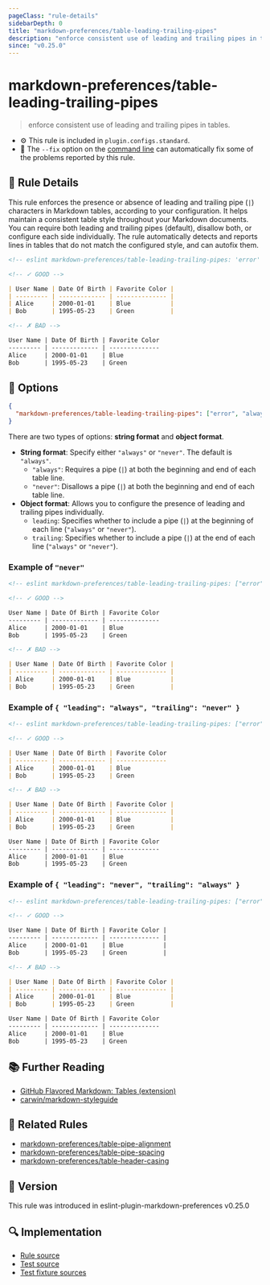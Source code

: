```yaml
---
pageClass: "rule-details"
sidebarDepth: 0
title: "markdown-preferences/table-leading-trailing-pipes"
description: "enforce consistent use of leading and trailing pipes in tables."
since: "v0.25.0"
---
```


# markdown-preferences/table-leading-trailing-pipes

> enforce consistent use of leading and trailing pipes in tables.

- ⚙️ This rule is included in `plugin.configs.standard`.
- 🔧 The `--fix` option on the [command line](https://eslint.org/docs/user-guide/command-line-interface#fixing-problems) can automatically fix some of the problems reported by this rule.

## 📖 Rule Details

This rule enforces the presence or absence of leading and trailing pipe (`|`) characters in Markdown tables, according to your configuration.
It helps maintain a consistent table style throughout your Markdown documents.
You can require both leading and trailing pipes (default), disallow both, or configure each side individually.
The rule automatically detects and reports lines in tables that do not match the configured style, and can autofix them.

<!-- prettier-ignore-start -->

<!-- eslint-skip -->

```md
<!-- eslint markdown-preferences/table-leading-trailing-pipes: 'error' -->

<!-- ✓ GOOD -->

| User Name | Date Of Birth | Favorite Color |
| --------- | ------------- | -------------- |
| Alice     | 2000-01-01    | Blue           |
| Bob       | 1995-05-23    | Green          |

<!-- ✗ BAD -->

User Name | Date Of Birth | Favorite Color
--------- | ------------- | --------------
Alice     | 2000-01-01    | Blue
Bob       | 1995-05-23    | Green
```

<!-- prettier-ignore-end -->

## 🔧 Options

```json
{
  "markdown-preferences/table-leading-trailing-pipes": ["error", "always"]
}
```

There are two types of options: **string format** and **object format**.

- **String format**: Specify either `"always"` or `"never"`. The default is `"always"`.
  - `"always"`: Requires a pipe (`|`) at both the beginning and end of each table line.
  - `"never"`: Disallows a pipe (`|`) at both the beginning and end of each table line.
- **Object format**: Allows you to configure the presence of leading and trailing pipes individually.
  - `leading`: Specifies whether to include a pipe (`|`) at the beginning of each line (`"always"` or `"never"`).
  - `trailing`: Specifies whether to include a pipe (`|`) at the end of each line (`"always"` or `"never"`).

### Example of `"never"`

<!-- prettier-ignore-start -->

<!-- eslint-skip -->

```md
<!-- eslint markdown-preferences/table-leading-trailing-pipes: ["error", "never"] -->

<!-- ✓ GOOD -->

User Name | Date Of Birth | Favorite Color
--------- | ------------- | --------------
Alice     | 2000-01-01    | Blue
Bob       | 1995-05-23    | Green

<!-- ✗ BAD -->

| User Name | Date Of Birth | Favorite Color |
| --------- | ------------- | -------------- |
| Alice     | 2000-01-01    | Blue           |
| Bob       | 1995-05-23    | Green          |
```

<!-- prettier-ignore-end -->

### Example of `{ "leading": "always", "trailing": "never" }`

<!-- prettier-ignore-start -->

<!-- eslint-skip -->

```md
<!-- eslint markdown-preferences/table-leading-trailing-pipes: ["error", { "leading": "always", "trailing": "never" }] -->

<!-- ✓ GOOD -->

| User Name | Date Of Birth | Favorite Color
| --------- | ------------- | --------------
| Alice     | 2000-01-01    | Blue
| Bob       | 1995-05-23    | Green

<!-- ✗ BAD -->

| User Name | Date Of Birth | Favorite Color |
| --------- | ------------- | -------------- |
| Alice     | 2000-01-01    | Blue           |
| Bob       | 1995-05-23    | Green          |

User Name | Date Of Birth | Favorite Color
--------- | ------------- | --------------
Alice     | 2000-01-01    | Blue
Bob       | 1995-05-23    | Green
```

<!-- prettier-ignore-end -->

### Example of `{ "leading": "never", "trailing": "always" }`

<!-- prettier-ignore-start -->

<!-- eslint-skip -->

```md
<!-- eslint markdown-preferences/table-leading-trailing-pipes: ["error", { "leading": "never", "trailing": "always" }] -->

<!-- ✓ GOOD -->

User Name | Date Of Birth | Favorite Color |
--------- | ------------- | -------------- |
Alice     | 2000-01-01    | Blue           |
Bob       | 1995-05-23    | Green          |

<!-- ✗ BAD -->

| User Name | Date Of Birth | Favorite Color |
| --------- | ------------- | -------------- |
| Alice     | 2000-01-01    | Blue           |
| Bob       | 1995-05-23    | Green          |

User Name | Date Of Birth | Favorite Color
--------- | ------------- | --------------
Alice     | 2000-01-01    | Blue
Bob       | 1995-05-23    | Green
```

<!-- prettier-ignore-end -->

## 📚 Further Reading

- [GitHub Flavored Markdown: Tables (extension)](https://github.github.com/gfm/#tables-extension-)
- [carwin/markdown-styleguide](https://github.com/carwin/markdown-styleguide/blob/master/README.md)

## 👫 Related Rules

- [markdown-preferences/table-pipe-alignment](./table-pipe-alignment.md)
- [markdown-preferences/table-pipe-spacing](./table-pipe-spacing.md)
- [markdown-preferences/table-header-casing](./table-header-casing.md)

## 🚀 Version

This rule was introduced in eslint-plugin-markdown-preferences v0.25.0

## 🔍 Implementation

- [Rule source](https://github.com/ota-meshi/eslint-plugin-markdown-preferences/blob/main/src/rules/table-leading-trailing-pipes.ts)
- [Test source](https://github.com/ota-meshi/eslint-plugin-markdown-preferences/blob/main/tests/src/rules/table-leading-trailing-pipes.ts)
- [Test fixture sources](https://github.com/ota-meshi/eslint-plugin-markdown-preferences/tree/main/tests/fixtures/rules/table-leading-trailing-pipes)
